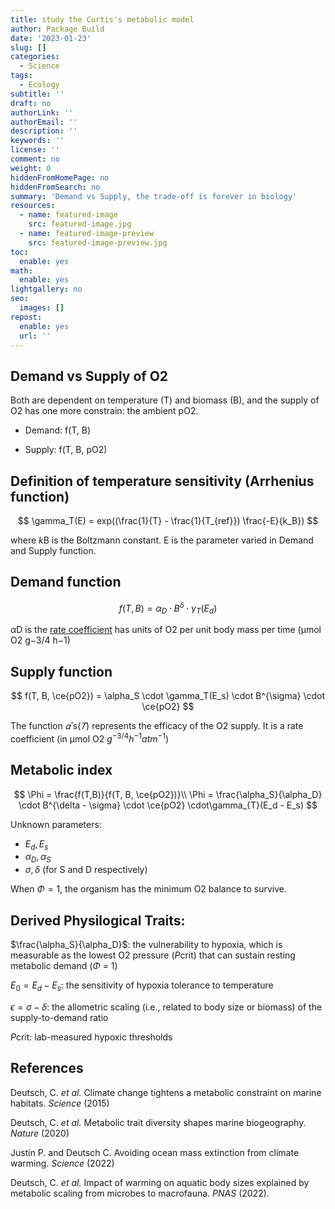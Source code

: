 ```yaml
---
title: study the Curtis's metabolic model
author: Package Build
date: '2023-01-23'
slug: []
categories:
  - Science
tags:
  - Ecology
subtitle: ''
draft: no
authorLink: ''
authorEmail: ''
description: ''
keywords: ''
license: ''
comment: no
weight: 0
hiddenFromHomePage: no
hiddenFromSearch: no
summary: 'Demand vs Supply, the trade-off is forever in biology'
resources:
  - name: featured-image
    src: featured-image.jpg
  - name: featured-image-preview
    src: featured-image-preview.jpg
toc:
  enable: yes
math:
  enable: yes
lightgallery: no
seo:
  images: []
repost:
  enable: yes
  url: ''
---
```


## Demand vs Supply of O2

Both are dependent on temperature (T) and biomass (B), and the supply of O2 has one more constrain: the ambient pO2.

- Demand: f(T, B)

- Supply: f(T, B, pO2)

## Definition of temperature sensitivity (Arrhenius function)

$$
\gamma_T(E) = exp((\frac{1}{T} - \frac{1}{T_{ref}}) \frac{-E}{k_B})
$$

where *k*B is the Boltzmann constant. E is the parameter varied in Demand and Supply function.

## Demand function

$$
f(T, B) = \alpha_D \cdot B^{\delta} \cdot \gamma_T(E_d)
$$

*α*D is the <u>rate coefficient</u> has units of O2 per unit body mass per time (μmol O2 g−3/4 h−1)

## Supply function

$$
f(T, B, \ce{pO2}) = \alpha_S \cdot \gamma_T(E_s) \cdot B^{\sigma} \cdot \ce{pO2}
$$

The function *𝛼*̂ s(*𝑇*) represents the efficacy of the O2 supply. It is a rate coefficient (in μmol O2 $g^{−3/4} h^{−1} atm^{−1}$)

## Metabolic index

$$
\Phi = \frac{f(T,B)}{f(T, B, \ce{pO2})}\\
\Phi = \frac{\alpha_S}{\alpha_D} \cdot B^{\delta - \sigma} \cdot \ce{pO2} \cdot\gamma_{T}(E_d - E_s)
$$

Unknown parameters:

- $E_d, E_s$
- $\alpha_D, \alpha_S$
- $\sigma, \delta$ (for S and D respectively)

When $\Phi = 1$, the organism has the minimum O2 balance to survive.

## Derived Physilogical Traits:

$\frac{\alpha_S}{\alpha_D}$: the vulnerability to hypoxia, which is measurable as the lowest O2 pressure (*P*crit) that can sustain resting metabolic demand (*Φ* = 1)

$E_0 = E_d - E_s$: the sensitivity of hypoxia tolerance to temperature

$\epsilon = \sigma - \delta$: the allometric scaling (i.e., related to body size or biomass) of the supply-to-demand ratio

*P*crit: lab-measured hypoxic thresholds

## References

Deutsch, C. *et al.* Climate change tightens a metabolic constraint on marine habitats. *Science* (2015)

Deutsch, C. *et al.* Metabolic trait diversity shapes marine biogeography. *Nature* (2020)

Justin P. and Deutsch C. Avoiding ocean mass extinction from climate warming. *Science* (2022)

Deutsch, C. *et al.* Impact of warming on aquatic body sizes explained by metabolic scaling from microbes to macrofauna. *PNAS* (2022).
